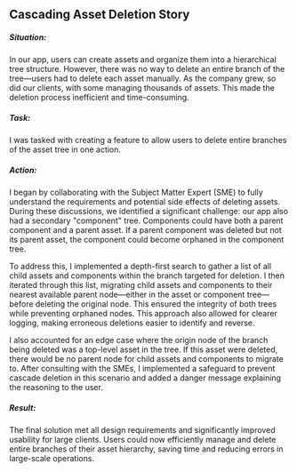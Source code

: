 
## **Cascading Asset Deletion Story**
##### **Situation:**  
In our app, users can create assets and organize them into a hierarchical tree structure. However, there was no way to delete an entire branch of the tree—users had to delete each asset manually. As the company grew, so did our clients, with some managing thousands of assets. This made the deletion process inefficient and time-consuming.
##### **Task:**  
I was tasked with creating a feature to allow users to delete entire branches of the asset tree in one action.
##### **Action:**  
I began by collaborating with the Subject Matter Expert (SME) to fully understand the requirements and potential side effects of deleting assets. During these discussions, we identified a significant challenge: our app also had a secondary "component" tree. Components could have both a parent component and a parent asset. If a parent component was deleted but not its parent asset, the component could become orphaned in the component tree.

To address this, I implemented a depth-first search to gather a list of all child assets and components within the branch targeted for deletion. I then iterated through this list, migrating child assets and components to their nearest available parent node—either in the asset or component tree—before deleting the original node. This ensured the integrity of both trees while preventing orphaned nodes. This approach also allowed for clearer logging, making erroneous deletions easier to identify and reverse.

I also accounted for an edge case where the origin node of the branch being deleted was a top-level asset in the tree. If this asset were deleted, there would be no parent node for child assets and components to migrate to. After consulting with the SMEs, I implemented a safeguard to prevent cascade deletion in this scenario and added a danger message explaining the reasoning to the user.
##### **Result:**  
The final solution met all design requirements and significantly improved usability for large clients. Users could now efficiently manage and delete entire branches of their asset hierarchy, saving time and reducing errors in large-scale operations.